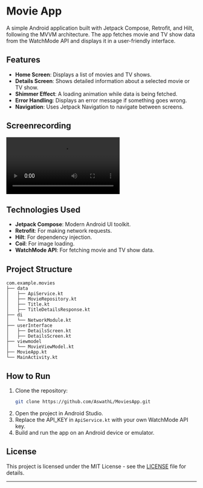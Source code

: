 # Movie App

A simple Android application built with Jetpack Compose, Retrofit, and Hilt, following the MVVM architecture. The app fetches movie and TV show data from the WatchMode API and displays it in a user-friendly interface.

## Features

- **Home Screen**: Displays a list of movies and TV shows.
- **Details Screen**: Shows detailed information about a selected movie or TV show.
- **Shimmer Effect**: A loading animation while data is being fetched.
- **Error Handling**: Displays an error message if something goes wrong.
- **Navigation**: Uses Jetpack Navigation to navigate between screens.

## Screenrecording

![MoviesApp](https://github.com/AswathL/MoviesApp/blob/main/screen-20250215-235936~2.mp4)

## Technologies Used

- **Jetpack Compose**: Modern Android UI toolkit.
- **Retrofit**: For making network requests.
- **Hilt**: For dependency injection.
- **Coil**: For image loading.
- **WatchMode API**: For fetching movie and TV show data.

## Project Structure
```
com.example.movies
├── data
│   ├── ApiService.kt
│   ├── MovieRepository.kt
│   ├── Title.kt
│   ├── TitleDetailsResponse.kt
├── di
│   └── NetworkModule.kt
├── userInterface
│   ├── DetailsScreen.kt
│   ├── DetailsScreen.kt   
├── viewmodel
│   └── MovieViewModel.kt
├── MovieApp.kt
└── MainActivity.kt
```

## How to Run

1. Clone the repository:
   ```bash
   git clone https://github.com/AswathL/MoviesApp.git
   ```
2. Open the project in Android Studio.
3. Replace the API_KEY in `ApiService.kt` with your own WatchMode API key.
4. Build and run the app on an Android device or emulator.

## License

This project is licensed under the MIT License - see the [LICENSE](https://github.com/AswathL/MoviesApp/blob/main/LICENSE) file for details.

---
